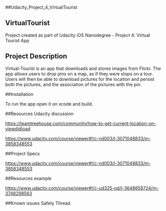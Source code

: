 ##Udacity_Project_4_VirtualTourist

## VirtualTourist
Project created as part of Udacity iOS Nanodegree - Project 4: Virtual Tourist App

## Project Description

Virtual-Tourist is an app that downloads and stores images from Flickr. The app allows users to drop pins on a map, as if they were stops on a tour. Users will then be able to download pictures for the location and persist both the pictures, and the association of the pictures with the pin.



##Installation

To run the app open it on xcode and build.

##Resources
Udacity discussion

https://teamtreehouse.com/community/how-to-get-current-location-on-viewdidload

https://www.udacity.com/course/viewer#!/c-nd003/l-3071048833/m-3858348553

##Project Specs

https://www.udacity.com/course/viewer#!/c-nd003/l-3071048833/m-3858348553

##Resources example

https://www.udacity.com/course/viewer#!/c-ud325-nd/l-3648658724/m-3748298563

##Known issues
Safety Thread

